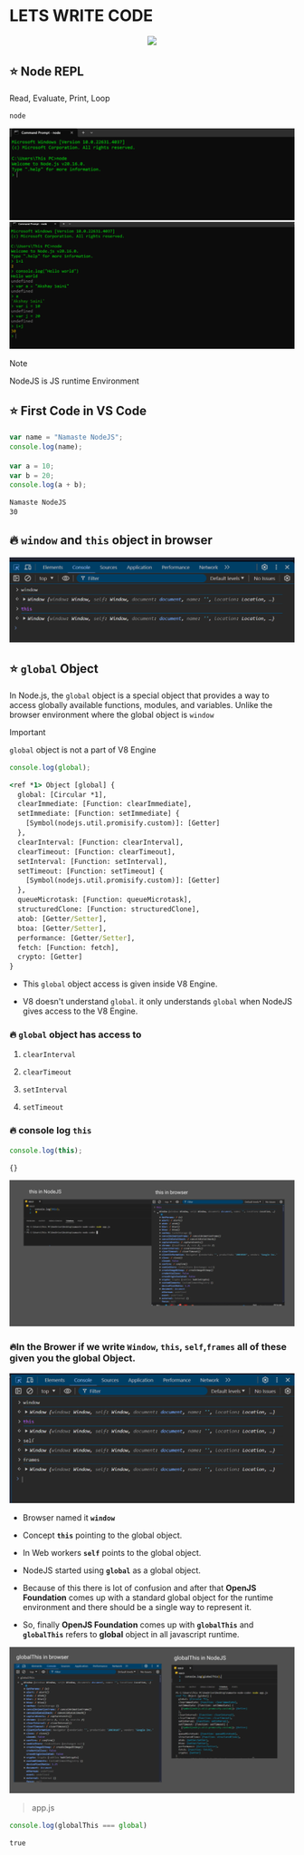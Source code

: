 # LETS WRITE CODE 

<div align="center">
<img src="https://developers.redhat.com/sites/default/files/styles/share/public/nodejs-reference-architecture_2x.png?itok=rToXkOcY" />
</div>

## ⭐ Node REPL

Read, Evaluate, Print, Loop

```cmd
node
```

![demo](../assests/demo2.png)
![demo](../assests/demo3.png)

> [!NOTE]
> NodeJS is JS runtime Environment

## ⭐ First Code in VS Code

```js
var name = "Namaste NodeJS";
console.log(name);

var a = 10;
var b = 20;
console.log(a + b);
```

```cmd
Namaste NodeJS
30
```

## 🔥 `window` and `this` object in browser

![demo](../assests/demo4.png)

## ⭐ `global` Object

In Node.js, the `global` object is a special object that provides a way to access globally available functions, modules, and variables. Unlike the browser environment where the global object is `window`

> [!IMPORTANT]
> `global` object is not a part of V8 Engine

```js
console.log(global);
```

```cmd
<ref *1> Object [global] {
  global: [Circular *1],
  clearImmediate: [Function: clearImmediate],
  setImmediate: [Function: setImmediate] {
    [Symbol(nodejs.util.promisify.custom)]: [Getter]
  },
  clearInterval: [Function: clearInterval],
  clearTimeout: [Function: clearTimeout],
  setInterval: [Function: setInterval],
  setTimeout: [Function: setTimeout] {
    [Symbol(nodejs.util.promisify.custom)]: [Getter]
  },
  queueMicrotask: [Function: queueMicrotask],
  structuredClone: [Function: structuredClone],
  atob: [Getter/Setter],
  btoa: [Getter/Setter],
  performance: [Getter/Setter],
  fetch: [Function: fetch],
  crypto: [Getter]
}
```

* This `global` object access is given inside V8 Engine.

* V8 doesn't understand `global`. it only understands `global` when NodeJS gives access to the V8 Engine.

### 🔥 `global` object has access to

1. `clearInterval`

2. `clearTimeout`
3. `setInterval`
4. `setTimeout`


### 🔥 console log `this`

```js
console.log(this);
```

```cmd
{}
```

![demo](../assests/demo5.png)

### 🔥In the Brower if we write `Window`, `this`, `self`,`frames` all of these given you the global Object.

![demo](../assests/demo6.png)

* Browser named it **`window`**

* Concept **`this`** pointing to the global object.

* In Web workers **`self`** points to the global object.

* NodeJS started using **`global`** as a global object.

* Because of this there is lot of confusion and after that **OpenJS Foundation** comes up with a standard global object for the runtime environment and there should be a single way to represent it.

* So, finally **OpenJS Foundation** comes up with **`globalThis`** and **`globalThis`** refers to **global** object in all javascript runtime.

![demo](../assests/demo7.png)

> app.js
```js
console.log(globalThis === global)
```

```cmd
true
```
